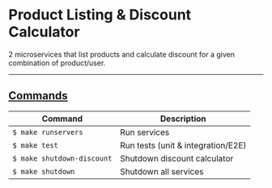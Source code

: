 # Product Listing & Discount Calculator

2 microservices that list products and calculate discount for a given combination of product/user.

***

## [Commands](./Makefile)

Command | Description |
--- | --- 
`$ make runservers` | Run services
`$ make test` | Run tests (unit & integration/E2E)
`$ make shutdown-discount` | Shutdown discount calculator
`$ make shutdown` | Shutdown all services

